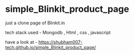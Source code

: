 # simple_Blinkit_product_page
just a clone page of Blinkit.in

tech stack used - Mongodb , Html , css , javascript


have a look at -  https://shubham007-tech.github.io/simple_Blinkit_product_page/
